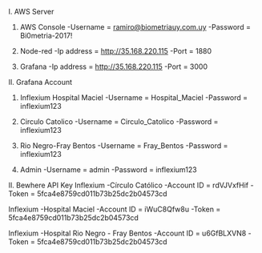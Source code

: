 I. AWS Server 
1. AWS Console
-Username	= ramiro@biometriauy.com.uy
-Password	= Bi0metria-2017!

2. Node-red
-Ip address	= http://35.168.220.115
-Port		= 1880

3. Grafana
-Ip address	= http://35.168.220.115
-Port		= 3000

II. Grafana Account
1. Inflexium Hospital Maciel
-Username	= Hospital_Maciel
-Password	= inflexium123

2. Circulo Catolico
-Username	= Circulo_Catolico
-Password	= inflexium123

3. Rio Negro-Fray Bentos
-Username	= Fray_Bentos
-Password	= inflexium123

4. Admin
-Username	= admin
-Password	= inflexium123

II. Bewhere API Key
Inflexium -Círculo Católico
-Account ID	= rdVJVxfHif
-Token		= 5fca4e8759cd011b73b25dc2b04573cd

Inflexium -Hospital Maciel
-Account ID	= iWuC8Qfw8u
-Token		= 5fca4e8759cd011b73b25dc2b04573cd

Inflexium -Hospital Rio Negro - Fray Bentos
-Account ID	= u6GfBLXVN8
-Token		= 5fca4e8759cd011b73b25dc2b04573cd
